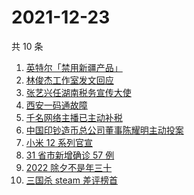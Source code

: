 # 2021-12-23

共 10 条

<!-- BEGIN ZHIHUSEARCH -->
<!-- 最后更新时间 Thu Dec 23 2021 00:13:35 GMT+0800 (China Standard Time) -->
1. [英特尔「禁用新疆产品」](https://www.zhihu.com/search?q=英特尔)
1. [林俊杰工作室发文回应](https://www.zhihu.com/search?q=林俊杰)
1. [张艺兴任湖南税务宣传大使](https://www.zhihu.com/search?q=张艺兴)
1. [西安一码通故障](https://www.zhihu.com/search?q=西安一码通)
1. [千名网络主播已主动补税](https://www.zhihu.com/search?q=主播补税)
1. [中国印钞造币总公司董事陈耀明主动投案](https://www.zhihu.com/search?q=陈耀明)
1. [小米 12 系列官宣](https://www.zhihu.com/search?q=小米12)
1. [31 省市新增确诊 57 例](https://www.zhihu.com/search?q=国内疫情)
1. [2022 除夕不是年三十](https://www.zhihu.com/search?q=2022年三十)
1. [三国杀 steam 差评榜首](https://www.zhihu.com/search?q=三国杀)
<!-- END ZHIHUSEARCH -->
